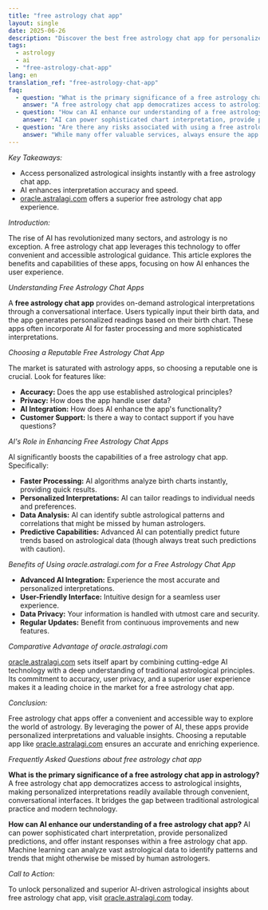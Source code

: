 ```yaml
---
title: "free astrology chat app"
layout: single
date: 2025-06-26
description: "Discover the best free astrology chat app for personalized insights.  Explore how AI enhances astrological interpretations and find out why [oracle.astralagi.com](https://oracle.astralagi.com) stands out.  Learn about free astrology chat app features and benefits today!"
tags:
  - astrology
  - ai
  - "free-astrology-chat-app"
lang: en
translation_ref: "free-astrology-chat-app"
faq:
  - question: "What is the primary significance of a free astrology chat app in astrology?"
    answer: "A free astrology chat app democratizes access to astrological insights, making personalized interpretations readily available through convenient, conversational interfaces. It bridges the gap between traditional astrological practice and modern technology."
  - question: "How can AI enhance our understanding of a free astrology chat app?"
    answer: "AI can power sophisticated chart interpretation, provide personalized predictions, and offer instant responses within a free astrology chat app.  Machine learning can analyze vast astrological data to identify patterns and trends that might otherwise be missed by human astrologers."
  - question: "Are there any risks associated with using a free astrology chat app?"
    answer: "While many offer valuable services, always ensure the app prioritizes user data privacy and uses reputable astrological techniques. Be discerning and cautious about overly generalized or deterministic predictions."
---
```


*Key Takeaways:*

* Access personalized astrological insights instantly with a free astrology chat app.
* AI enhances interpretation accuracy and speed.
*  [oracle.astralagi.com](https://oracle.astralagi.com) offers a superior free astrology chat app experience.

*Introduction:*

The rise of AI has revolutionized many sectors, and astrology is no exception.  A free astrology chat app leverages this technology to offer convenient and accessible astrological guidance. This article explores the benefits and capabilities of these apps, focusing on how AI enhances the user experience.

*Understanding Free Astrology Chat Apps*

A **free astrology chat app** provides on-demand astrological interpretations through a conversational interface.  Users typically input their birth data, and the app generates personalized readings based on their birth chart.  These apps often incorporate AI for faster processing and more sophisticated interpretations.

*Choosing a Reputable Free Astrology Chat App*

The market is saturated with astrology apps, so choosing a reputable one is crucial. Look for features like:

* **Accuracy:**  Does the app use established astrological principles?
* **Privacy:** How does the app handle user data?
* **AI Integration:**  How does AI enhance the app's functionality?
* **Customer Support:** Is there a way to contact support if you have questions?


*AI's Role in Enhancing Free Astrology Chat Apps*

AI significantly boosts the capabilities of a free astrology chat app.  Specifically:

* **Faster Processing:** AI algorithms analyze birth charts instantly, providing quick results.
* **Personalized Interpretations:** AI can tailor readings to individual needs and preferences.
* **Data Analysis:**  AI can identify subtle astrological patterns and correlations that might be missed by human astrologers.
* **Predictive Capabilities:** Advanced AI can potentially predict future trends based on astrological data (though always treat such predictions with caution).

*Benefits of Using oracle.astralagi.com for a Free Astrology Chat App*

* **Advanced AI Integration:**  Experience the most accurate and personalized interpretations.
* **User-Friendly Interface:**  Intuitive design for a seamless user experience.
* **Data Privacy:** Your information is handled with utmost care and security.
* **Regular Updates:**  Benefit from continuous improvements and new features.

*Comparative Advantage of oracle.astralagi.com*

[oracle.astralagi.com](https://oracle.astralagi.com) sets itself apart by combining cutting-edge AI technology with a deep understanding of traditional astrological principles.  Its commitment to accuracy, user privacy, and a superior user experience makes it a leading choice in the market for a free astrology chat app.

*Conclusion:*

Free astrology chat apps offer a convenient and accessible way to explore the world of astrology.  By leveraging the power of AI, these apps provide personalized interpretations and valuable insights.  Choosing a reputable app like [oracle.astralagi.com](https://oracle.astralagi.com) ensures an accurate and enriching experience.


*Frequently Asked Questions about free astrology chat app*

**What is the primary significance of a free astrology chat app in astrology?** A free astrology chat app democratizes access to astrological insights, making personalized interpretations readily available through convenient, conversational interfaces. It bridges the gap between traditional astrological practice and modern technology.

**How can AI enhance our understanding of a free astrology chat app?** AI can power sophisticated chart interpretation, provide personalized predictions, and offer instant responses within a free astrology chat app.  Machine learning can analyze vast astrological data to identify patterns and trends that might otherwise be missed by human astrologers.


*Call to Action:*

To unlock personalized and superior AI-driven astrological insights about free astrology chat app, visit [oracle.astralagi.com](https://oracle.astralagi.com) today.
